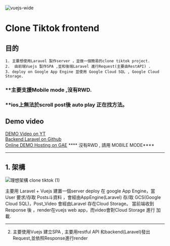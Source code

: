 ![vuejs-wide](https://user-images.githubusercontent.com/8532735/97205758-d5b70d00-17f2-11eb-860f-ebe2f5f46641.png)

# Clone Tiktok frontend
  
## 目的
    1. 主要想使用Laravel 製作server ，並做一個簡易的clone tiktok project.
    2.  由前端Vuejs 製作SPA ,並和後端Laravel 進行Request(主要由RestAPI) .
    3. deploy on Google App Engine 並使用 Google Cloud SQL , Google Cloud Storage.

### **主要支援Mobile mode ,沒有RWD.
### **ios上無法於scroll post後 auto play 正在找方法。
    
   ## Demo video
[ DEMO Video on YT](https://youtu.be/wb_pEa6ka9Y)   
[ Backend Laravel on Github](https://github.com/SyunSie/cloneTiktok_back)   
[  Online DEMO Hosting on GAE](https://practice-clonetiktok.df.r.appspot.com/#/) **** 沒有RWD , 請用 MOBILE MODE****
   <hr>
   
  ## 1. 架構
![理想架構 clone tiktok (1)](https://user-images.githubusercontent.com/8532735/97197596-ccc13e00-17e8-11eb-9baf-4168eac9dfee.jpg)
    
主要用 Laravel + Vuejs 建置一個server deploy 在 google App Engine，當User 要求/存取 Posts斗資料 ，會經由AppEngine(Laravel) 存/取 GCS(Google Cloud SQL)，Post_Video 會經由Laravel 存在Cloud Storage。
當前端收到Response 後 ，render在vuejs web app，而video會對Cloud Storage 進行 加載.
  
  <hr>
    
    
    
    

2. 主要使用Vuejs 建立SPA , 主要用restful API 和backend(Laravel)發出Request,並依照Response進行render

    
